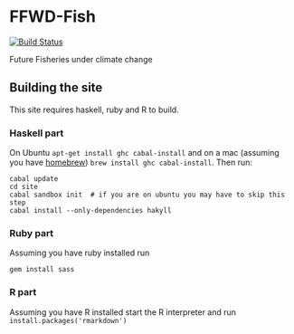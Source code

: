 # FFWD-Fish

[![Build Status](https://travis-ci.org/Philipp-Neubauer/FFWD-Fish.svg?branch=master)](https://travis-ci.org/Philipp-Neubauer/FFWD-Fish)

Future Fisheries under climate change

## Building the site

This site requires haskell, ruby and R to build.

### Haskell part

On Ubuntu ```apt-get install ghc cabal-install``` and on a mac
(assuming you have [homebrew](http://brew.sh/))
```brew install ghc cabal-install```. Then run:

```
cabal update
cd site
cabal sandbox init  # if you are on ubuntu you may have to skip this step
cabal install --only-dependencies hakyll
```

### Ruby part

Assuming you have ruby installed run

```
gem install sass
```

### R part

Assuming you have R installed start the R interpreter and run ```install.packages('rmarkdown')```

